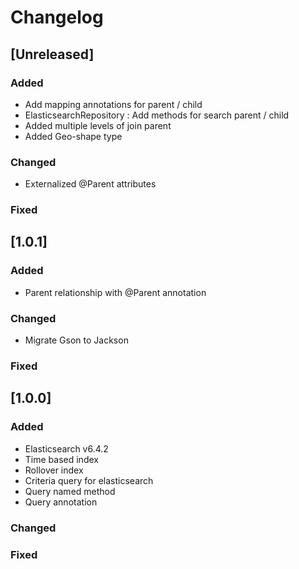 # Changelog

## [Unreleased]
### Added
- Add mapping annotations for parent / child
- ElasticsearchRepository : Add methods for search parent / child  
- Added multiple levels of join parent  
- Added Geo-shape type

### Changed
- Externalized @Parent attributes

### Fixed

## [1.0.1]
### Added
- Parent relationship with @Parent annotation

### Changed
- Migrate Gson to Jackson

### Fixed

## [1.0.0]
### Added
- Elasticsearch v6.4.2
- Time based index
- Rollover index
- Criteria query for elasticsearch
- Query named method
- Query annotation

### Changed

### Fixed
